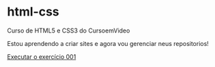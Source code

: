 # html-css
Curso de HTML5 e CSS3 do CursoemVideo

Estou aprendendo a criar sites e agora vou gerenciar neus repositorios!

<a href="joaovitat.github.io/html-css/exercícios/ex 001/index.html">Executar o exercício 001</a>